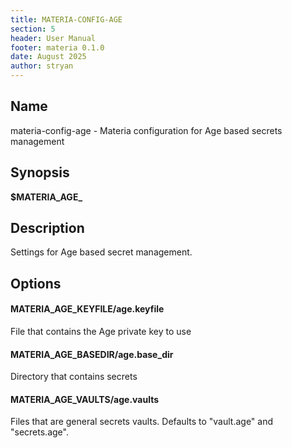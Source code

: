 ```yaml
---
title: MATERIA-CONFIG-AGE
section: 5
header: User Manual
footer: materia 0.1.0
date: August 2025
author: stryan
---
```


## Name
materia-config-age - Materia configuration for Age based secrets management

## Synopsis

**$MATERIA_AGE_<option-name>**

## Description

Settings for Age based secret management.

## Options

#### **MATERIA_AGE_KEYFILE**/**age.keyfile**

File that contains the Age private key to use

#### **MATERIA_AGE_BASEDIR**/**age.base_dir**

Directory that contains secrets

#### **MATERIA_AGE_VAULTS**/**age.vaults**

Files that are general secrets vaults. Defaults to "vault.age" and "secrets.age".
